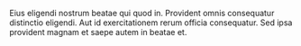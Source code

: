 Eius eligendi nostrum beatae qui quod in. Provident omnis consequatur distinctio eligendi. Aut id exercitationem rerum officia consequatur. Sed ipsa provident magnam et saepe autem in beatae et.
